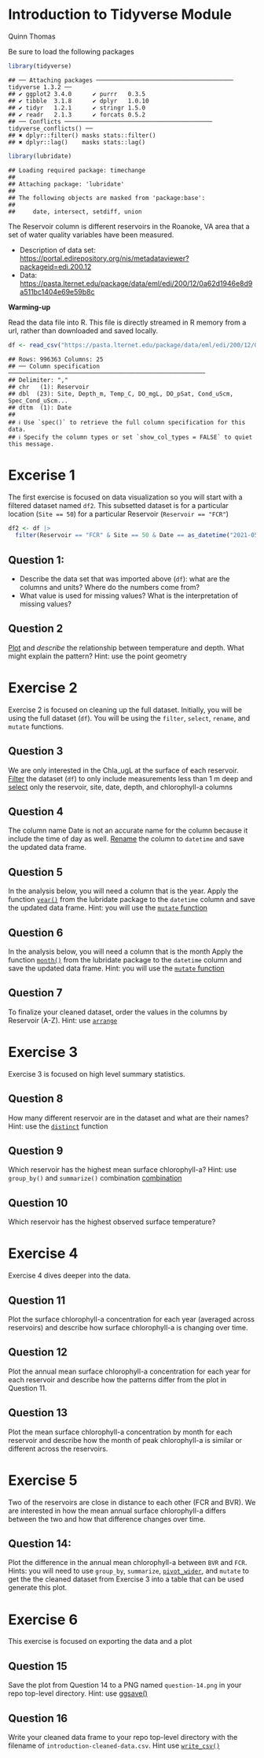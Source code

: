 Introduction to Tidyverse Module
================
Quinn Thomas

Be sure to load the following packages

``` r
library(tidyverse)
```

    ## ── Attaching packages ─────────────────────────────────────── tidyverse 1.3.2 ──
    ## ✔ ggplot2 3.4.0      ✔ purrr   0.3.5 
    ## ✔ tibble  3.1.8      ✔ dplyr   1.0.10
    ## ✔ tidyr   1.2.1      ✔ stringr 1.5.0 
    ## ✔ readr   2.1.3      ✔ forcats 0.5.2 
    ## ── Conflicts ────────────────────────────────────────── tidyverse_conflicts() ──
    ## ✖ dplyr::filter() masks stats::filter()
    ## ✖ dplyr::lag()    masks stats::lag()

``` r
library(lubridate)
```

    ## Loading required package: timechange
    ## 
    ## Attaching package: 'lubridate'
    ## 
    ## The following objects are masked from 'package:base':
    ## 
    ##     date, intersect, setdiff, union

The Reservoir column is different reservoirs in the Roanoke, VA area
that a set of water quality variables have been measured.

- Description of data set:
  <https://portal.edirepository.org/nis/metadataviewer?packageid=edi.200.12>
- Data:
  <https://pasta.lternet.edu/package/data/eml/edi/200/12/0a62d1946e8d9a511bc1404e69e59b8c>

**Warming-up**

Read the data file into R. This file is directly streamed in R memory
from a url, rather than downloaded and saved locally.

``` r
df <- read_csv("https://pasta.lternet.edu/package/data/eml/edi/200/12/0a62d1946e8d9a511bc1404e69e59b8c")
```

    ## Rows: 996363 Columns: 25
    ## ── Column specification ────────────────────────────────────────────────────────
    ## Delimiter: ","
    ## chr   (1): Reservoir
    ## dbl  (23): Site, Depth_m, Temp_C, DO_mgL, DO_pSat, Cond_uScm, Spec_Cond_uScm...
    ## dttm  (1): Date
    ## 
    ## ℹ Use `spec()` to retrieve the full column specification for this data.
    ## ℹ Specify the column types or set `show_col_types = FALSE` to quiet this message.

# Excerise 1

The first exercise is focused on data visualization so you will start
with a filtered dataset named `df2`. This subsetted dataset is for a
particular location (`Site == 50`) for a particular Reservoir
(`Reservoir == "FCR"`)

``` r
df2 <- df |> 
  filter(Reservoir == "FCR" & Site == 50 & Date == as_datetime("2021-05-28 10:48:31"))
```

## Question 1:

- Describe the data set that was imported above (`df`): what are the
  columns and units? Where do the numbers come from?
- What value is used for missing values? What is the interpretation of
  missing values?

## Question 2

[Plot](https://r4ds.hadley.nz/data-visualize.html#two-numerical-variables)
and *describe* the relationship between temperature and depth. What
might explain the pattern? Hint: use the point geometry

# Exercise 2

Exercise 2 is focused on cleaning up the full dataset. Initially, you
will be using the full dataset (`df`). You will be using the `filter`,
`select`, `rename`, and `mutate` functions.

## Question 3

We are only interested in the Chla_ugL at the surface of each reservoir.
[Filter](https://r4ds.hadley.nz/data-transform.html#filter) the dataset
(`df`) to only include measurements less than 1 m deep and
[select](https://r4ds.hadley.nz/data-transform.html#sec-select) only the
reservoir, site, date, depth, and chlorophyll-a columns

## Question 4

The column name Date is not an accurate name for the column because it
include the time of day as well.
[Rename](https://r4ds.hadley.nz/data-transform.html#rename) the column
to `datetime` and save the updated data frame.

## Question 5

In the analysis below, you will need a column that is the year. Apply
the function
[`year()`](https://r4ds.hadley.nz/datetimes.html#date-time-components)
from the lubridate package to the `datetime` column and save the updated
data frame. Hint: you will use the [`mutate`
function](https://r4ds.hadley.nz/data-transform.html#sec-mutate)

## Question 6

In the analysis below, you will need a column that is the month Apply
the function
[`month()`](https://r4ds.hadley.nz/datetimes.html#date-time-components)
from the lubridate package to the `datetime` column and save the updated
data frame. Hint: you will use the [`mutate`
function](https://r4ds.hadley.nz/data-transform.html#sec-mutate)

## Question 7

To finalize your cleaned dataset, order the values in the columns by
Reservoir (A-Z). Hint: use
[`arrange`](https://r4ds.hadley.nz/data-transform.html#arrange)

# Exercise 3

Exercise 3 is focused on high level summary statistics.

## Question 8

How many different reservoir are in the dataset and what are their
names? Hint: use the
[`distinct`](https://r4ds.hadley.nz/data-transform.html#distinct)
function

## Question 9

Which reservoir has the highest mean surface chlorophyll-a? Hint: use
`group_by()` and `summarize()` combination
[combination](https://r4ds.hadley.nz/data-transform.html#groups)

## Question 10

Which reservoir has the highest observed surface temperature?

# Exercise 4

Exercise 4 dives deeper into the data.

## Question 11

Plot the surface chlorophyll-a concentration for each year (averaged
across reservoirs) and describe how surface chlorophyll-a is changing
over time.

## Question 12

Plot the annual mean surface chlorophyll-a concentration for each year
for each reservoir and describe how the patterns differ from the plot in
Question 11.

## Question 13

Plot the mean surface chlorophyll-a concentration by month for each
reservoir and describe how the month of peak chlorophyll-a is similar or
different across the reservoirs.

# Exercise 5

Two of the reservoirs are close in distance to each other (FCR and BVR).
We are interested in how the mean annual surface chlorophyll-a differs
between the two and how that difference changes over time.

## Question 14:

Plot the difference in the annual mean chlorophyll-a between `BVR` and
`FCR`. Hints: you will need to use `group_by`, `summarize`,
[`pivot_wider`](https://r4ds.hadley.nz/data-tidy.html#widening-data),
and `mutate` to get the the cleaned dataset from Exercise 3 into a table
that can be used generate this plot.

# Exercise 6

This exercise is focused on exporting the data and a plot

## Question 15

Save the plot from Question 14 to a PNG named `question-14.png` in your
repo top-level directory. Hint: use
[ggsave()](https://r4ds.hadley.nz/data-visualize.html#sec-ggsave)

## Question 16

Write your cleaned data frame to your repo top-level directory with the
filename of `introduction-cleaned-data.csv`. Hint use
[`write_csv()`](https://r4ds.hadley.nz/data-import.html#sec-writing-to-a-file)
